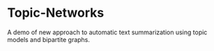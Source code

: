 Topic-Networks
==============

A demo of new approach to automatic text summarization using topic models and bipartite graphs.